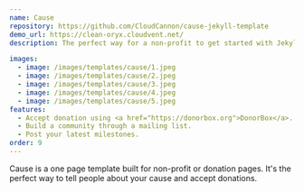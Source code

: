 ```yaml
---
name: Cause
repository: https://github.com/CloudCannon/cause-jekyll-template
demo_url: https://clean-oryx.cloudvent.net/
description: The perfect way for a non-profit to get started with Jekyll.

images:
  - image: /images/templates/cause/1.jpeg
  - image: /images/templates/cause/2.jpeg
  - image: /images/templates/cause/3.jpeg
  - image: /images/templates/cause/4.jpeg
  - image: /images/templates/cause/5.jpeg
features:
  - Accept donation using <a href="https://donorbox.org">DonorBox</a>.
  - Build a community through a mailing list.
  - Post your latest milestones.
order: 9
---
```


Cause is a one page template built for non-profit or donation pages. It's the perfect way to tell people about your cause and accept donations.

